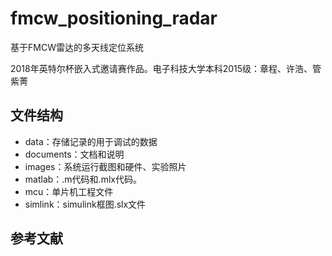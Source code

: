 # fmcw_positioning_radar
基于FMCW雷达的多天线定位系统

2018年英特尔杯嵌入式邀请赛作品。电子科技大学本科2015级：章程、许浩、管紫菁

## 文件结构
- data：存储记录的用于调试的数据
- documents：文档和说明
- images：系统运行截图和硬件、实验照片
- matlab：.m代码和.mlx代码。
- mcu：单片机工程文件
- simlink：simulink框图.slx文件

## 参考文献

